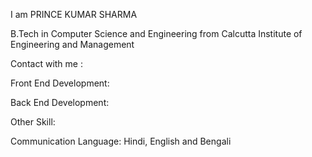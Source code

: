 I am PRINCE KUMAR SHARMA

B.Tech in Computer Science and Engineering from Calcutta Institute of Engineering and Management

Contact with me :

Front End Development:

Back End Development:

Other Skill:

Communication Language: Hindi, English and Bengali 


